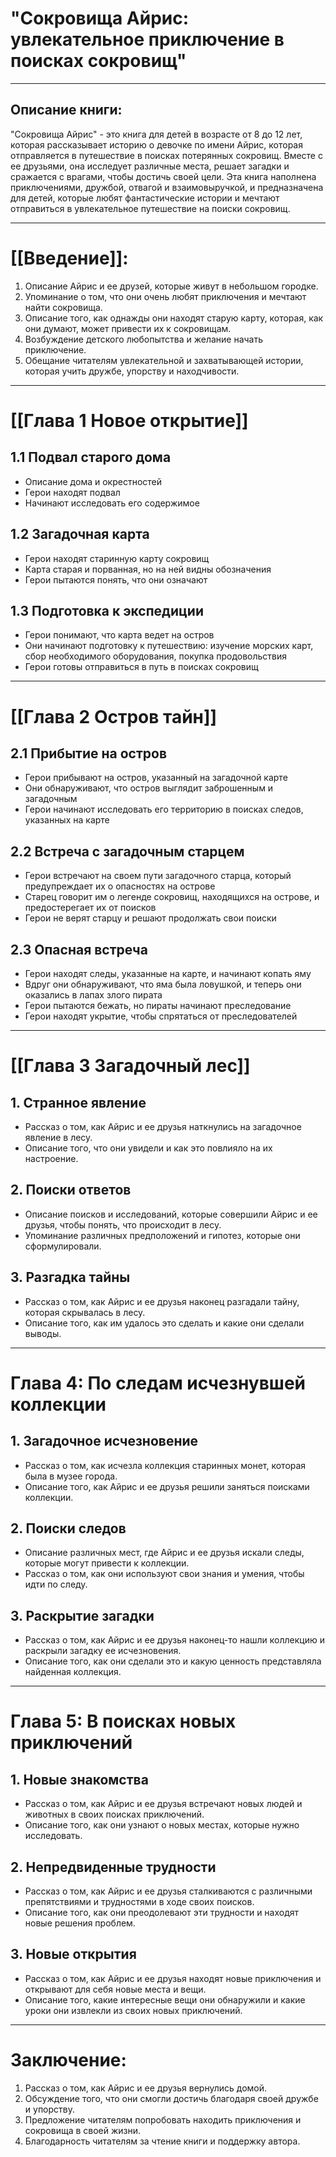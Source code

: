 # "Сокровища Айрис: увлекательное приключение в поисках сокровищ"

---
## Описание книги:

"Сокровища Айрис" - это книга для детей в возрасте от 8 до 12 лет, которая рассказывает историю о девочке по имени Айрис, которая отправляется в путешествие в поисках потерянных сокровищ. Вместе с ее друзьями, она исследует различные места, решает загадки и сражается с врагами, чтобы достичь своей цели. Эта книга наполнена приключениями, дружбой, отвагой и взаимовыручкой, и предназначена для детей, которые любят фантастические истории и мечтают отправиться в увлекательное путешествие на поиски сокровищ.

---
# [[Введение]]:

1.  Описание Айрис и ее друзей, которые живут в небольшом городке.
2.  Упоминание о том, что они очень любят приключения и мечтают найти сокровища.
3.  Описание того, как однажды они находят старую карту, которая, как они думают, может привести их к сокровищам.
4.  Возбуждение детского любопытства и желание начать приключение.
5.  Обещание читателям увлекательной и захватывающей истории, которая учить дружбе, упорству и находчивости.

---
# [[Глава 1 Новое открытие]]

## 1.1 Подвал старого дома

-   Описание дома и окрестностей
-   Герои находят подвал
-   Начинают исследовать его содержимое

## 1.2 Загадочная карта

-   Герои находят старинную карту сокровищ
-   Карта старая и порванная, но на ней видны обозначения
-   Герои пытаются понять, что они означают

## 1.3 Подготовка к экспедиции

-   Герои понимают, что карта ведет на остров
-   Они начинают подготовку к путешествию: изучение морских карт, сбор необходимого оборудования, покупка продовольствия
-   Герои готовы отправиться в путь в поисках сокровищ

---
# [[Глава 2 Остров тайн]]

## 2.1 Прибытие на остров

-   Герои прибывают на остров, указанный на загадочной карте
-   Они обнаруживают, что остров выглядит заброшенным и загадочным
-   Герои начинают исследовать его территорию в поисках следов, указанных на карте

## 2.2 Встреча с загадочным старцем

-   Герои встречают на своем пути загадочного старца, который предупреждает их о опасностях на острове
-   Старец говорит им о легенде сокровищ, находящихся на острове, и предостерегает их от поисков
-   Герои не верят старцу и решают продолжать свои поиски

## 2.3 Опасная встреча

-   Герои находят следы, указанные на карте, и начинают копать яму
-   Вдруг они обнаруживают, что яма была ловушкой, и теперь они оказались в лапах злого пирата
-   Герои пытаются бежать, но пираты начинают преследование
-   Герои находят укрытие, чтобы спрятаться от преследователей

---
# [[Глава 3 Загадочный лес]]

## 1.  Странное явление

-   Рассказ о том, как Айрис и ее друзья наткнулись на загадочное явление в лесу.
-   Описание того, что они увидели и как это повлияло на их настроение.

## 2.  Поиски ответов

-   Описание поисков и исследований, которые совершили Айрис и ее друзья, чтобы понять, что происходит в лесу.
-   Упоминание различных предположений и гипотез, которые они сформулировали.

## 3.  Разгадка тайны

-   Рассказ о том, как Айрис и ее друзья наконец разгадали тайну, которая скрывалась в лесу.
-   Описание того, как им удалось это сделать и какие они сделали выводы.

---
# Глава 4: По следам исчезнувшей коллекции

## 1.  Загадочное исчезновение

-   Рассказ о том, как исчезла коллекция старинных монет, которая была в музее города.
-   Описание того, как Айрис и ее друзья решили заняться поисками коллекции.

## 2.  Поиски следов

-   Описание различных мест, где Айрис и ее друзья искали следы, которые могут привести к коллекции.
-   Рассказ о том, как они используют свои знания и умения, чтобы идти по следу.

## 3.  Раскрытие загадки

-   Рассказ о том, как Айрис и ее друзья наконец-то нашли коллекцию и раскрыли загадку ее исчезновения.
-   Описание того, как они сделали это и какую ценность представляла найденная коллекция.

---
# Глава 5: В поисках новых приключений

## 1.  Новые знакомства

-   Рассказ о том, как Айрис и ее друзья встречают новых людей и животных в своих поисках приключений.
-   Описание того, как они узнают о новых местах, которые нужно исследовать.

## 2.  Непредвиденные трудности

-   Рассказ о том, как Айрис и ее друзья сталкиваются с различными препятствиями и трудностями в ходе своих поисков.
-   Описание того, как они преодолевают эти трудности и находят новые решения проблем.

## 3.  Новые открытия

-   Рассказ о том, как Айрис и ее друзья находят новые приключения и открывают для себя новые места и вещи.
-   Описание того, какие интересные вещи они обнаружили и какие уроки они извлекли из своих новых приключений.

---
# Заключение:

1.  Рассказ о том, как Айрис и ее друзья вернулись домой.
2.  Обсуждение того, что они смогли достичь благодаря своей дружбе и упорству.
3.  Предложение читателям попробовать находить приключения и сокровища в своей жизни.
4.  Благодарность читателям за чтение книги и поддержку автора.